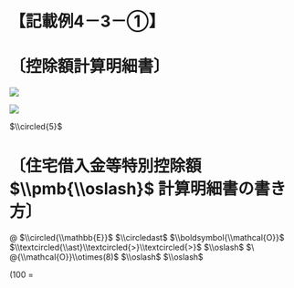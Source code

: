 # 【記載例4－3－①】

# 〔控除額計算明細書〕

![](https://www.nta.go.jp/tmp/e2f60026-6d64-4854-986f-347db3d9604a/images/489de9edf175da302e2b97e65a7e03df0b7bbca49183cfd9fddc4409277ed0b8.jpg)

![](https://www.nta.go.jp/tmp/e2f60026-6d64-4854-986f-347db3d9604a/images/cf3b444c7c8b0b15d9c4d74b43bfc58803cb78ff5843a4513743c1f0364f236e.jpg)

$\\circled{5}$

# 〔住宅借入金等特別控除額 $\\pmb{\\oslash}$ 計算明細書の書き方〕

$@$ $\\circled{\\mathbb{E}}$ $\\circledast$ $\\boldsymbol{\\mathcal{O}}$ $\\textcircled{\\ast}\\textcircled{>}\\textcircled{>}$ $\\oslash$ $\ @{\\mathcal{O}}\\otimes(8)$ $\\oslash$ $\\oslash$

$(100%)=12.857.142\\pi)$ $=$